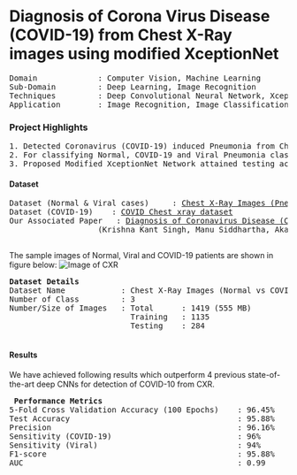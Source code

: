 # Diagnosis of Corona Virus Disease (COVID-19) from Chest X-Ray images using modified XceptionNet

<pre>
Domain             : Computer Vision, Machine Learning
Sub-Domain         : Deep Learning, Image Recognition
Techniques         : Deep Convolutional Neural Network, XceptionNet
Application        : Image Recognition, Image Classification, Medical Imaging
</pre>

### Project Highlights
<pre>
1. Detected Coronavirus (COVID-19) induced Pneumonia from Chest X-Ray images using Deep Convololutional Neural Network inspired from XceptionNet architecture with 1419 Posterior Anterior (PA) view images of Chest X-ray (COVID-19 : 132 images, Viral Pneumonia : 619 images, Normal/Healthy : 668 images).
2. For classifying Normal, COVID-19 and Viral Pneumonia classes architecture of pretrained network XceptioNet modified.
3. Proposed Modified XceptionNet Network attained testing accuracy of 95.80%, Precision of 96.16%, Sensitivity of 95.60%  and F1-score of 95.88%.
</pre>

#### Dataset
<pre>
Dataset (Normal & Viral cases)     : <a href=https://www.kaggle.com/paultimothymooney/chest-xray-pneumonia>Chest X-Ray Images (Pneumonia) Dataset (Kaggle)</a>
Dataset (COVID-19)    : <a href=https://github.com/ieee8023/covid-chestxray-dataset>COVID Chest xray dataset</a>
Our Associated Paper   : <a href=https://www.romjist.ro/full-texts/paper657.pdf>Diagnosis of Coronavirus Disease (COVID-19) from Chest X-Ray images using modified XceptionNet</a>
                   (Krishna Kant Singh, Manu Siddhartha, Akansha Singh)
                   
</pre>
The sample images of Normal, Viral and COVID-19 patients are shown in figure below:
![Image of CXR](https://i.ibb.co/b5NYxTN/sample-img.png)

<pre>
<b>Dataset Details</b>
Dataset Name            : Chest X-Ray Images (Normal vs COVID-19 vs Viral)
Number of Class         : 3
Number/Size of Images   : Total      : 1419 (555 MB)
                          Training   : 1135 
                          Testing    : 284 
                         
</pre>
#### Results
We have achieved following results which outperform 4 previous state-of-the-art deep CNNs for detection of COVID-10 from CXR.

<pre>
<b> Performance Metrics </b>
5-Fold Cross Validation Accuracy (100 Epochs)    : 96.45%
Test Accuracy                                    : 95.88%
Precision                                        : 96.16%
Sensitivity (COVID-19)                           : 96% 
Sensitivity (Viral)                              : 94% 
F1-score                                         : 95.88%
AUC                                              : 0.99
</pre>
